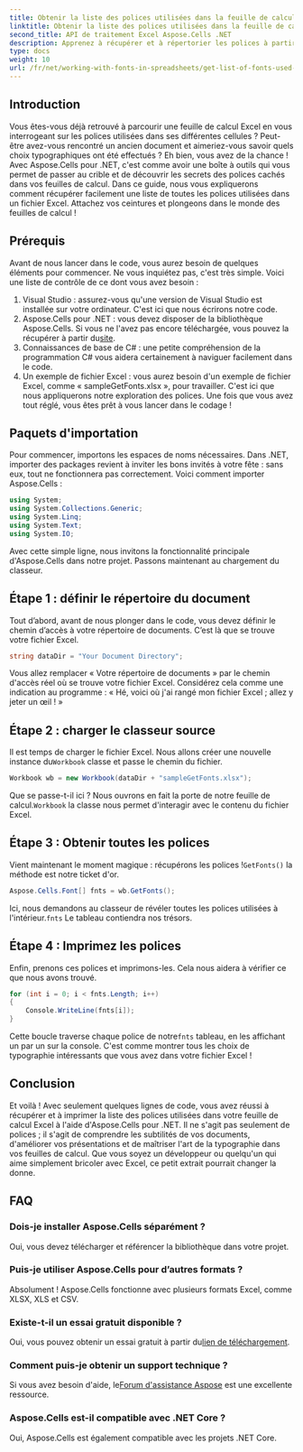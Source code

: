 ```yaml
---
title: Obtenir la liste des polices utilisées dans la feuille de calcul
linktitle: Obtenir la liste des polices utilisées dans la feuille de calcul
second_title: API de traitement Excel Aspose.Cells .NET
description: Apprenez à récupérer et à répertorier les polices à partir de feuilles de calcul Excel à l'aide d'Aspose.Cells pour .NET avec ce didacticiel facile à suivre.
type: docs
weight: 10
url: /fr/net/working-with-fonts-in-spreadsheets/get-list-of-fonts-used-in-spreadsheet/
---
```

## Introduction
Vous êtes-vous déjà retrouvé à parcourir une feuille de calcul Excel en vous interrogeant sur les polices utilisées dans ses différentes cellules ? Peut-être avez-vous rencontré un ancien document et aimeriez-vous savoir quels choix typographiques ont été effectués ? Eh bien, vous avez de la chance ! Avec Aspose.Cells pour .NET, c'est comme avoir une boîte à outils qui vous permet de passer au crible et de découvrir les secrets des polices cachés dans vos feuilles de calcul. Dans ce guide, nous vous expliquerons comment récupérer facilement une liste de toutes les polices utilisées dans un fichier Excel. Attachez vos ceintures et plongeons dans le monde des feuilles de calcul !
## Prérequis
Avant de nous lancer dans le code, vous aurez besoin de quelques éléments pour commencer. Ne vous inquiétez pas, c'est très simple. Voici une liste de contrôle de ce dont vous avez besoin :
1. Visual Studio : assurez-vous qu'une version de Visual Studio est installée sur votre ordinateur. C'est ici que nous écrirons notre code.
2. Aspose.Cells pour .NET : vous devez disposer de la bibliothèque Aspose.Cells. Si vous ne l'avez pas encore téléchargée, vous pouvez la récupérer à partir du[site](https://releases.aspose.com/cells/net/).
3. Connaissances de base de C# : une petite compréhension de la programmation C# vous aidera certainement à naviguer facilement dans le code.
4. Un exemple de fichier Excel : vous aurez besoin d'un exemple de fichier Excel, comme « sampleGetFonts.xlsx », pour travailler. C'est ici que nous appliquerons notre exploration des polices.
Une fois que vous avez tout réglé, vous êtes prêt à vous lancer dans le codage !
## Paquets d'importation
Pour commencer, importons les espaces de noms nécessaires. Dans .NET, importer des packages revient à inviter les bons invités à votre fête : sans eux, tout ne fonctionnera pas correctement.
Voici comment importer Aspose.Cells :
```csharp
using System;
using System.Collections.Generic;
using System.Linq;
using System.Text;
using System.IO;
```
Avec cette simple ligne, nous invitons la fonctionnalité principale d'Aspose.Cells dans notre projet. Passons maintenant au chargement du classeur.
## Étape 1 : définir le répertoire du document
Tout d’abord, avant de nous plonger dans le code, vous devez définir le chemin d’accès à votre répertoire de documents. C’est là que se trouve votre fichier Excel. 
```csharp
string dataDir = "Your Document Directory";
```
Vous allez remplacer « Votre répertoire de documents » par le chemin d'accès réel où se trouve votre fichier Excel. Considérez cela comme une indication au programme : « Hé, voici où j'ai rangé mon fichier Excel ; allez y jeter un œil ! »
## Étape 2 : charger le classeur source
 Il est temps de charger le fichier Excel. Nous allons créer une nouvelle instance du`Workbook` classe et passe le chemin du fichier. 
```csharp
Workbook wb = new Workbook(dataDir + "sampleGetFonts.xlsx");
```
 Que se passe-t-il ici ? Nous ouvrons en fait la porte de notre feuille de calcul.`Workbook` la classe nous permet d'interagir avec le contenu du fichier Excel. 
## Étape 3 : Obtenir toutes les polices
 Vient maintenant le moment magique : récupérons les polices !`GetFonts()` la méthode est notre ticket d'or.
```csharp
Aspose.Cells.Font[] fnts = wb.GetFonts();
```
 Ici, nous demandons au classeur de révéler toutes les polices utilisées à l'intérieur.`fnts` Le tableau contiendra nos trésors.
## Étape 4 : Imprimez les polices
Enfin, prenons ces polices et imprimons-les. Cela nous aidera à vérifier ce que nous avons trouvé.
```csharp
for (int i = 0; i < fnts.Length; i++)
{
	Console.WriteLine(fnts[i]);
}
```
 Cette boucle traverse chaque police de notre`fnts` tableau, en les affichant un par un sur la console. C'est comme montrer tous les choix de typographie intéressants que vous avez dans votre fichier Excel !
## Conclusion
Et voilà ! Avec seulement quelques lignes de code, vous avez réussi à récupérer et à imprimer la liste des polices utilisées dans votre feuille de calcul Excel à l'aide d'Aspose.Cells pour .NET. Il ne s'agit pas seulement de polices ; il s'agit de comprendre les subtilités de vos documents, d'améliorer vos présentations et de maîtriser l'art de la typographie dans vos feuilles de calcul. Que vous soyez un développeur ou quelqu'un qui aime simplement bricoler avec Excel, ce petit extrait pourrait changer la donne. 
## FAQ
### Dois-je installer Aspose.Cells séparément ?
Oui, vous devez télécharger et référencer la bibliothèque dans votre projet. 
### Puis-je utiliser Aspose.Cells pour d’autres formats ?
Absolument ! Aspose.Cells fonctionne avec plusieurs formats Excel, comme XLSX, XLS et CSV.
### Existe-t-il un essai gratuit disponible ?
 Oui, vous pouvez obtenir un essai gratuit à partir du[lien de téléchargement](https://releases.aspose.com/).
### Comment puis-je obtenir un support technique ?
 Si vous avez besoin d'aide, le[Forum d'assistance Aspose](https://forum.aspose.com/c/cells/9) est une excellente ressource.
### Aspose.Cells est-il compatible avec .NET Core ?
Oui, Aspose.Cells est également compatible avec les projets .NET Core.
